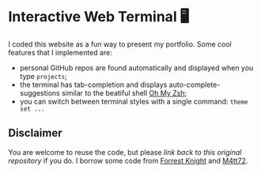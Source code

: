 # Interactive Web Terminal 🖥

I coded this website as a fun way to present my portfolio. Some cool features that I implemented are:
- personal GitHub repos are found automatically and displayed when you type `projects`;
- the terminal has tab-completion and displays auto-complete-suggestions similar to the beatiful shell [Oh My Zsh](https://github.com/ohmyzsh/ohmyzsh);
- you can switch between terminal styles with a single command: `theme set ...`

## Disclaimer

You are welcome to reuse the code, but please *link back to this original repository* if you do.
I borrow some code from [Forrest Knight](https://www.youtube.com/watch?v=KtYby2QN0kQ) and [M4tt72](https://term.m4tt72.com).
